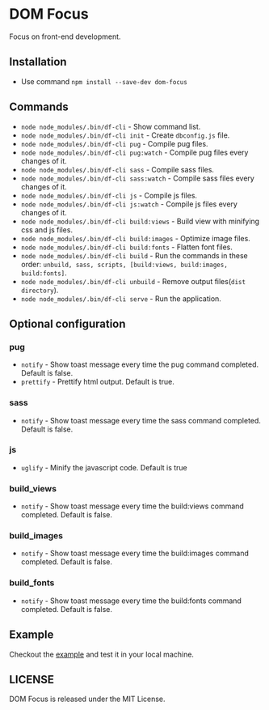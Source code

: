 # DOM Focus

Focus on front-end development.

## Installation
 - Use command `npm install --save-dev dom-focus`

## Commands
 - `node node_modules/.bin/df-cli` - Show command list.
 - `node node_modules/.bin/df-cli init` - Create `dbconfig.js` file.
 - `node node_modules/.bin/df-cli pug` - Compile pug files.
 - `node node_modules/.bin/df-cli pug:watch` - Compile pug files every changes of it.
 - `node node_modules/.bin/df-cli sass` - Compile sass files.
 - `node node_modules/.bin/df-cli sass:watch` - Compile sass files every changes of it.
 - `node node_modules/.bin/df-cli js` - Compile js files.
 - `node node_modules/.bin/df-cli js:watch` - Compile js files every changes of it.
 - `node node_modules/.bin/df-cli build:views` - Build view with minifying css and js files.
 - `node node_modules/.bin/df-cli build:images` - Optimize image files.
 - `node node_modules/.bin/df-cli build:fonts` - Flatten font files.
 - `node node_modules/.bin/df-cli build` - Run the commands in these order: `unbuild, sass, scripts, [build:views, build:images, build:fonts]`.
 - `node node_modules/.bin/df-cli unbuild` - Remove output files(`dist directory`).
 - `node node_modules/.bin/df-cli serve` - Run the application.

## Optional configuration

### pug
 - `notify` - Show toast message every time the pug command completed. Default is false.
 - `prettify` - Prettify html output. Default is true.

### sass
 - `notify` - Show toast message every time the sass command completed. Default is false.

### js
 - `uglify` - Minify the javascript code. Default is true

### build_views
 - `notify` - Show toast message every time the build:views command completed. Default is false.

### build_images
 - `notify` - Show toast message every time the build:images command completed. Default is false.

### build_fonts
 - `notify` - Show toast message every time the build:fonts command completed. Default is false.

## Example

Checkout the [example](https://github.com/codedigs/dom-focus/blob/master/app) and test it in your local machine.

## LICENSE
DOM Focus is released under the MIT License.
